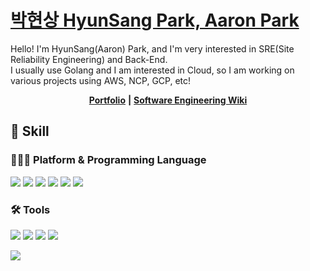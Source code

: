 # [박현상 HyunSang Park, Aaron Park](https://www.parkhyunsang.com/)
Hello! I'm HyunSang(Aaron) Park, and I'm very interested in SRE(Site Reliability Engineering) and Back-End.  
I usually use Golang and I am interested in Cloud, so I am working on various projects using AWS, NCP, GCP, etc!

<div align="center">
  
[**Portfolio**](https://www.parkhyunsang.com) **|** [**Software Engineering Wiki**](https://hyunsang0625.notion.site/Software-Engineering-Wiki-aff77b33f0294431b1002486a383bf44) 
  
</div>

## 🍳 Skill
### 🧑🏻‍💻 Platform & Programming Language
<a><img src="https://img.shields.io/badge/Go-4DD0E1?style=flat-square&logo=Go&logoColor=white"/></a>
<a><img src="https://img.shields.io/badge/MySQL-4479A1?style=flat-square&logo=MySQL&logoColor=white"/></a>
<a><img src="https://img.shields.io/badge/AWS-232F3E?style=flat-square&logo=AmazonAWS&logoColor=white"/></a>
<a><img src="https://img.shields.io/badge/Docker-2496ED?style=flat-square&logo=Docker&logoColor=white"/></a>
<a><img src="https://img.shields.io/badge/Kubernetes-326CE5?style=flat-square&logo=Kubernetes&logoColor=white"/></a>
<a><img src="https://img.shields.io/badge/Ubuntu-E95420?style=flat-square&logo=Ubuntu&logoColor=white"/></a>
### 🛠 Tools
<a><img src="https://img.shields.io/badge/Prometheus-E6522C?style=flat-square&logo=Prometheus&logoColor=white"/></a>
<a><img src="https://img.shields.io/badge/Grafana-F46800?style=flat-square&logo=Grafana&logoColor=white"/></a>
<a><img src="https://img.shields.io/badge/Jenkins-D24939?style=flat-square&logo=Jenkins&logoColor=white"/></a>
<a><img src="https://img.shields.io/badge/Git-F05032?style=flat-square&logo=Git&logoColor=white"/></a>

<img src="https://ghchart.rshah.org/dev-hyunsang" />
